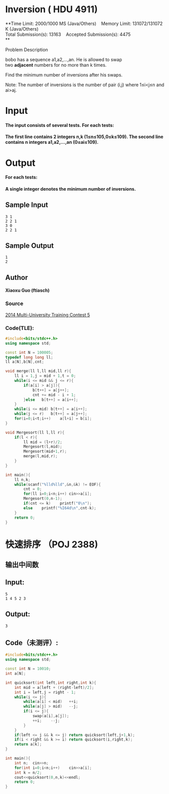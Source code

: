 
# Inversion ( HDU 4911)

**Time Limit: 2000/1000 MS (Java/Others)    Memory Limit: 131072/131072 K (Java/Others)  
Total Submission(s): 13163    Accepted Submission(s): 4475  
**  
  

Problem Description

bobo has a sequence a1,a2,…,an. He is allowed to swap two **adjacent** numbers for no more than k times.  
  
Find the minimum number of inversions after his swaps.  
  
Note: The number of inversions is the number of pair (i,j) where 1≤i<j≤n and ai>aj.

  

# Input

#### The input consists of several tests. For each tests:  
  
#### The first line contains 2 integers n,k (1≤n≤105,0≤k≤109). The second line contains n integers a1,a2,…,an (0≤ai≤109).

  

# Output

#### For each tests:  
  
#### A single integer denotes the minimum number of inversions.

  

## Sample Input

```
3 1
2 2 1
3 0
2 2 1

```

## Sample Output

```
1
2
```


  

## Author

#### Xiaoxu Guo (ftiasch)

  

### Source

[2014 Multi-University Training Contest 5](https://acm.hdu.edu.cn/search.php?field=problem&key=2014+Multi-University+Training+Contest+5&source=1&searchmode=source)


### Code(TLE):

```cpp
#include<bits/stdc++.h>
using namespace std;

const int N = 100005;
typedef long long ll;
ll a[N],b[N],cnt;

void merge(ll l,ll mid,ll r){
	ll i = 1,j = mid + 1,t = 0;
	while(i <= mid && j <= r){
		if(a[i] > a[j]){
			b[t++] = a[j++];
			cnt += mid - i + 1;
		}else	b[t++] = a[i++];
	}
	while(i <= mid)	b[t++] = a[i++];
	while(j <= r)	b[t++] = a[j++];
	for(i=0;i<t;i++)	a[l+i] = b[i];
}

void Mergesort(ll l,ll r){
	if(l < r){
		ll mid = (l+r)/2;
		Mergesort(l,mid);
		Mergesort(mid+1,r);
		merge(l,mid,r);
	}
}

int main(){
	ll n,k;
	while(scanf("%lld%lld",&n,&k) != EOF){
		cnt = 0;
		for(ll i=0;i<n;i++)	cin>>a[i];
		Mergesort(0,n-1);
		if(cnt <= k)	printf("0\n");
		else	printf("%I64d\n",cnt-k);
	}
	return 0;
}
```


# 快速排序 （POJ 2388)

## 输出中间数

## Input:

```
5
1 4 5 2 3
```

## Output:

```
3
```

## Code（未测评）:

```cpp
#include<bits/stdc++.h>
using namespace std;

const int N = 10010;
int a[N];

int quicksort(int left,int right,int k){
	int mid = a[left + (right-left)/2];
	int i = left,j = right - 1;
	while(i <= j){
		while(a[i] < mid)	++i;
		while(a[j] > mid)	--j;
		if(i <= j){
			swap(a[i],a[j]);
			++i;	--j;
		}
	}
	if(left <= j && k <= j)	return quicksort(left,j+1,k);
	if(i < right && k >= i)	return quicksort(i,right,k);
	return a[k];
}

int main(){
	int n;	cin>>n;
	for(int i=0;i<n;i++)	cin>>a[i];
	int k = n/2;
	cout<<quicksort(0,n,k)<<endl;
	return 0; 
}
```